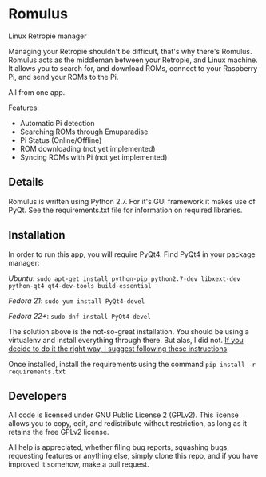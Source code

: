 # Romulus
Linux Retropie manager

Managing your Retropie shouldn't be difficult, that's why there's Romulus.
Romulus acts as the middleman between your Retropie, and Linux machine.
It allows you to search for, and download ROMs, connect to your Raspberry Pi, and send your ROMs to the Pi.

All from one app.

Features:
* Automatic Pi detection
* Searching ROMs through Emuparadise
* Pi Status (Online/Offline)
* ROM downloading (not yet implemented)
* Syncing ROMs with Pi (not yet implemented)

Details
-------
Romulus is written using Python 2.7.
For it's GUI framework it makes use of PyQt.
See the requirements.txt file for information on required libraries.

Installation
------------
In order to run this app, you will require PyQt4.
Find PyQt4 in your package manager:

_Ubuntu_: `sudo apt-get install python-pip python2.7-dev libxext-dev python-qt4 qt4-dev-tools build-essential`

_Fedora 21_: `sudo yum install PyQt4-devel`

_Fedora 22+_: `sudo dnf install PyQt4-devel`

The solution above is the not-so-great installation. You should be using a virtualenv and install everything through there. But alas, I did not. 
[If you decide to do it the right way, I suggest following these instructions](http://movingthelamppost.com/blog/html/2013/07/12/installing_pyqt____because_it_s_too_good_for_pip_or_easy_install_.html)

Once installed, install the requirements using the command `pip install -r requirements.txt`

Developers
----------
All code is licensed under GNU Public License 2 (GPLv2). This license allows you to copy, edit, and redistribute without restriction, as long as it retains the free GPLv2 license.

All help is appreciated, whether filing bug reports, squashing bugs, requesting features or anything else, simply clone this repo, and if you have improved it somehow, make a pull request.
